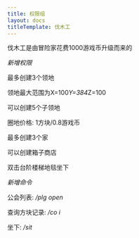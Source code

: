 ```yaml
---
title: 权限组
layout: docs
titleTemplate: 伐木工
---
```


伐木工是由冒险家花费1000游戏币升级而来的

*新增权限*

最多创建3个领地

领地最大范围为X=100*Y=384*Z=100

可以创建5个子领地

圈地价格: 1方块/0.8游戏币

最多创建3个家

可以创建箱子商店

双击台阶楼梯地毯坐下

*新增命令*

公会列表: */plg open*

查询方块记录: */co i*

坐下: */sit*